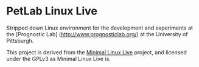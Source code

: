 PetLab Linux Live
=======
Stripped down Linux environment for the development and experiments at the
[Prognostic Lab] (http://www.prognosticlab.org/) at the University of Pittsburgh.

This project is derived from the [Minimal Linux
Live](https://github.com/ivandavidov/minimal) project, and licensed under the
GPLv3 as Minimal Linux Live is.


